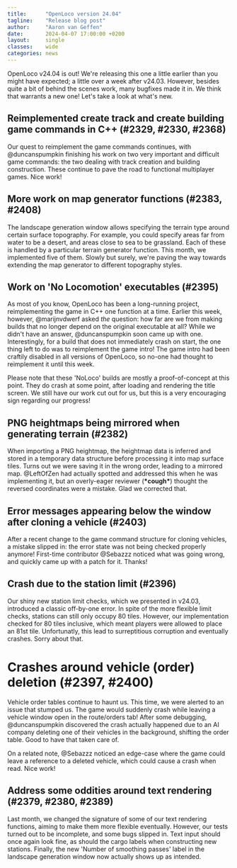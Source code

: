 ```yaml
---
title:      "OpenLoco version 24.04"
tagline:    "Release blog post"
author:     "Aaron van Geffen"
date:       2024-04-07 17:00:00 +0200
layout:     single
classes:    wide
categories: news
---
```


OpenLoco v24.04 is out! We're releasing this one a little earlier than you might have expected; a little over a week after v24.03.
However, besides quite a bit of behind the scenes work, many bugfixes made it in. We think that warrants a new one!
Let's take a look at what's new.

## Reimplemented create track and create building game commands in C++ (#2329, #2330, #2368)

Our quest to reimplement the game commands continues, with @duncanspumpkin finishing his work on two very important and difficult
game commands: the two dealing with track creation and building construction. These continue to pave the road to functional
multiplayer games. Nice work!

## More work on map generator functions (#2383, #2408)

The landscape generation window allows specifying the terrain type around certain surface topography.
For example, you could specify areas far from water to be a desert, and areas close to sea to be grassland.
Each of these is handled by a particular terrain generator function. This month, we implemented five of them.
Slowly but surely, we're paving the way towards extending the map generator to different topography styles.

## Work on 'No Locomotion' executables (#2395)

As most of you know, OpenLoco has been a long-running project, reimplementing the game in C++ one function
at a time. Earlier this week, however, @marijnvdwerf asked _the_ question: how far are we from making builds
that no longer depend on the original executable at all? While we didn't have an answer, @duncanspumpkin
soon came up with one. Interestingly, for a build that does not immediately crash on start, the one thing
left to do was to reimplement the game intro! The game intro had been craftily disabled in all versions of
OpenLoco, so no-one had thought to reimplement it until this week.

Please note that these 'NoLoco' builds are mostly a proof-of-concept at this point. They do crash at some point,
after loading and rendering the title screen. We still have our work cut out for us, but this is a very
encouraging sign regarding our progress!

## PNG heightmaps being mirrored when generating terrain (#2382)

When importing a PNG heightmap, the heightmap data is inferred and stored in a temporary data structure before
processing it into map surface tiles. Turns out we were saving it in the wrong order, leading to a mirrored map.
@LeftOfZen had actually spotted and addressed this when he was implementing it, but an overly-eager reviewer (**\*cough\***)
thought the reversed coordinates were a mistake. Glad we corrected that.

## Error messages appearing below the window after cloning a vehicle (#2403)

After a recent change to the game command structure for cloning vehicles, a mistake slipped in:
the error state was not being checked properly anymore! First-time contributor @Sebazzz noticed what was
going wrong, and quickly came up with a patch for it. Thanks!

## Crash due to the station limit (#2396)

Our shiny new station limit checks, which we presented in v24.03, introduced a classic off-by-one error.
In spite of the more flexible limit checks, stations can still only occupy 80 tiles. However, our implementation
checked for 80 tiles inclusive, which meant players were allowed to place an 81st tile.
Unfortunatly, this lead to surreptitious corruption and eventually crashes. Sorry about that.

# Crashes around vehicle (order) deletion (#2397, #2400)

Vehicle order tables continue to haunt us. This time, we were alerted to an issue that stumped us. The game would
suddenly crash while leaving a vehicle window open in the route/orders tab! After some debugging, @duncanspumpkin
discovered the crash actually happened due to an AI company deleting one of their vehicles in the background,
shifting the order table. Good to have that taken care of.

On a related note, @Sebazzz noticed an edge-case where the game could leave a reference to a deleted vehicle,
which could cause a crash when read. Nice work!

## Address some oddities around text rendering (#2379, #2380, #2389)

Last month, we changed the signature of some of our text rendering functions, aiming to make them more flexible eventually.
However, our tests turned out to be incomplete, and some bugs slipped in. Text input should once again look fine,
as should the cargo labels when constructing new stations. Finally, the new 'Number of smoothing passes' label in the
landscape generation window now actually shows up as intended.
